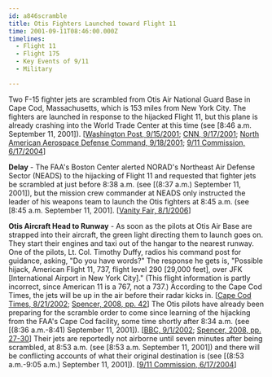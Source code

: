 ```yaml
---
id: a846scramble
title: Otis Fighters Launched toward Flight 11
time: 2001-09-11T08:46:00.000Z
timelines:
  - Flight 11
  - Flight 175
  - Key Events of 9/11
  - Military

---
```


Two F-15 fighter jets are scrambled from Otis Air National Guard Base in Cape Cod, Massachusetts, which is 153 miles from New York City. The fighters are launched in response to the hijacked Flight 11, but this plane is already crashing into the World Trade Center at this time (see [8:46 a.m. September 11, 2001]). [[Washington Post, 9/15/2001][1]; [CNN, 9/17/2001][2]; [North American Aerospace Defense Command, 9/18/2001][3]; [9/11 Commission, 6/17/2004][4]]

**Delay** - The FAA's Boston Center alerted NORAD's Northeast Air Defense Sector (NEADS) to the hijacking of Flight 11 and requested that fighter jets be scrambled at just before 8:38 a.m. (see [(8:37 a.m.) September 11, 2001]), but the mission crew commander at NEADS only instructed the leader of his weapons team to launch the Otis fighters at 8:45 a.m. (see [8:45 a.m. September 11, 2001]. [[Vanity Fair, 8/1/2006][5]]

**Otis Aircraft Head to Runway** - As soon as the pilots at Otis Air Base are strapped into their aircraft, the green light directing them to launch goes on. They start their engines and taxi out of the hangar to the nearest runway. One of the pilots, Lt. Col. Timothy Duffy, radios his command post for guidance, asking, "Do you have words?" The response he gets is, "Possible hijack, American Flight 11, 737, flight level 290 [29,000 feet], over JFK [International Airport in New York City]." (This flight information is partly incorrect, since American 11 is a 767, not a 737.) According to the Cape Cod Times, the jets will be up in the air before their radar kicks in. [[Cape Cod Times, 8/21/2002][6]; [Spencer, 2008, pp. 42][7]] The Otis pilots have already been preparing for the scramble order to come since learning of the hijacking from the FAA's Cape Cod facility, some time shortly after 8:34 a.m. (see [(8:36 a.m.-8:41) September 11, 2001]). [[BBC, 9/1/2002][8]; [Spencer, 2008, pp. 27-30][7]] Their jets are reportedly not airborne until seven minutes after being scrambled, at 8:53 a.m. (see [8:53 a.m. September 11, 2001]) and there will be conflicting accounts of what their original destination is (see [(8:53 a.m.-9:05 a.m.) September 11, 2001]). [[9/11 Commission, 6/17/2004][4]]

[1]: https://www.washingtonpost.com/archive/politics/2001/09/15/military-alerted-before-attacks/f4fdda6e-f88c-4ec6-889d-fa3e5547ee8d/
[2]: http://www.cnn.com/2001/US/09/16/inv.hijack.warning/
[3]: https://web.archive.org/web/20030809155434/http:/www.norad.mil/index.cfm?fuseaction=home.news_rel_09_18_01
[4]: https://web.archive.org/web/20040617211819/http://www.msnbc.msn.com/id/5233007/
[5]: https://www.vanityfair.com/news/2006/08/norad200608
[6]: https://web.archive.org/web/20031004122117/http:/www.capecodonline.com/special/terror/ithought21.htm
[7]: https://www.amazon.com/exec/obidos/ASIN/1416559256/centerforcoop-20
[8]: https://web.archive.org/web/20040701101430/http://www.mnet.co.za/CarteBlanche/Display/Display.asp?Id=2063
